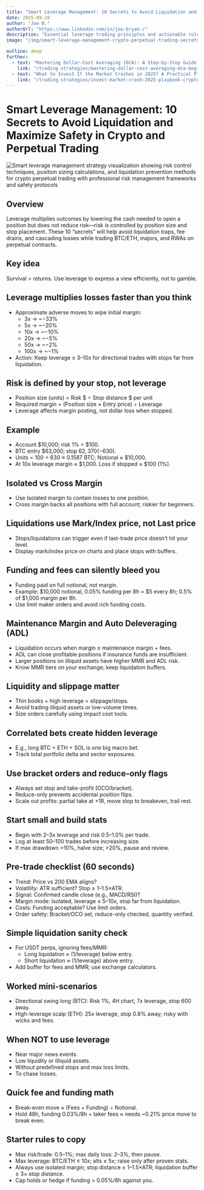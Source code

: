 ```yaml
---
title: "Smart Leverage Management: 10 Secrets to Avoid Liquidation and Maximize Safety in Crypto and Perpetual Trading"
date: 2025-09-28
author: "Joe B."
authorUrl: "https://www.linkedin.com/in/joe-bryan-/"
description: "Essential leverage trading principles and actionable rules to manage risk, prevent costly liquidations, and optimize position sizing when trading BTC, ETH, majors, and RWAs on perpetual contracts."
image: "/img/smart-leverage-management-crypto-perpetual-trading-secrets.jpeg"

outline: deep
further:
  - text: "Mastering Dollar-Cost Averaging (DCA): A Step-by-Step Guide for Beginners"
    link: "/trading-strategies/mastering-dollar-cost-averaging-dca-beginners-guide"
  - text: "What to Invest If the Market Crashes in 2025? A Practical Playbook for Crypto, RWAs, and Traditional Assets"
    link: "/trading-strategies/invest-market-crash-2025-playbook-crypto-rwas-traditional-assets"
---
```

# Smart Leverage Management: 10 Secrets to Avoid Liquidation and Maximize Safety in Crypto and Perpetual Trading

![Smart leverage management strategy visualization showing risk control techniques, position sizing calculations, and liquidation prevention methods for crypto perpetual trading with professional risk management frameworks and safety protocols](/img/smart-leverage-management-crypto-perpetual-trading-secrets.jpeg)

## Overview
Leverage multiplies outcomes by lowering the cash needed to open a position but does not reduce risk—risk is controlled by position size and stop placement. These 10 “secrets” will help avoid liquidation traps, fee drains, and cascading losses while trading BTC/ETH, majors, and RWAs on perpetual contracts.

## Key idea
Survival > returns. Use leverage to express a view efficiently, not to gamble.

## Leverage multiplies losses faster than you think
- Approximate adverse moves to wipe initial margin:
  - 3x → ~−33%
  - 5x → ~−20%
  - 10x → ~−10%
  - 20x → ~−5%
  - 50x → ~−2%
  - 100x → ~−1%
- Action: Keep leverage ≤ 3–10x for directional trades with stops far from liquidation.

## Risk is defined by your stop, not leverage
- Position size (units) = Risk $ ÷ Stop distance $ per unit
- Required margin = (Position size × Entry price) ÷ Leverage
- Leverage affects margin posting, not dollar loss when stopped.

## Example
- Account $10,000; risk 1% = $100.
- BTC entry $63,000; stop $62,370 (−$630).
- Units = 100 ÷ 630 ≈ 0.1587 BTC; Notional ≈ $10,000.
- At 10x leverage margin ≈ $1,000. Loss if stopped ≈ $100 (1%).

## Isolated vs Cross Margin
- Use Isolated margin to contain losses to one position.
- Cross margin backs all positions with full account; riskier for beginners.

## Liquidations use Mark/Index price, not Last price
- Stops/liquidations can trigger even if last-trade price doesn’t hit your level.
- Display mark/index price on charts and place stops with buffers.

## Funding and fees can silently bleed you
- Funding paid on full notional, not margin.
- Example: $10,000 notional, 0.05% funding per 8h = $5 every 8h; 0.5% of $1,000 margin per 8h.
- Use limit maker orders and avoid rich funding costs.

## Maintenance Margin and Auto Deleveraging (ADL)
- Liquidation occurs when margin ≤ maintenance margin + fees.
- ADL can close profitable positions if insurance funds are insufficient.
- Larger positions on illiquid assets have higher MMR and ADL risk.
- Know MMR tiers on your exchange; keep liquidation buffers.

## Liquidity and slippage matter
- Thin books + high leverage = slippage/stops.
- Avoid trading illiquid assets or low-volume times.
- Size orders carefully using impact cost tools.

## Correlated bets create hidden leverage
- E.g., long BTC + ETH + SOL is one big macro bet.
- Track total portfolio delta and sector exposures.

## Use bracket orders and reduce-only flags
- Always set stop and take-profit (OCO/bracket).
- Reduce-only prevents accidental position flips.
- Scale out profits: partial take at +1R, move stop to breakeven, trail rest.

## Start small and build stats
- Begin with 2–3x leverage and risk 0.5–1.0% per trade.
- Log at least 50–100 trades before increasing size.
- If max drawdown >10%, halve size; >20%, pause and review.

## Pre-trade checklist (60 seconds)
- Trend: Price vs 200 EMA aligns?
- Volatility: ATR sufficient? Stop ≥ 1–1.5×ATR.
- Signal: Confirmed candle close (e.g., MACD/RSI)?
- Margin mode: Isolated, leverage ≤ 5–10x, stop far from liquidation.
- Costs: Funding acceptable? Use limit orders.
- Order safety: Bracket/OCO set, reduce-only checked, quantity verified.

## Simple liquidation sanity check
- For USDT perps, ignoring fees/MMR:
  - Long liquidation ≈ (1/leverage) below entry.
  - Short liquidation ≈ (1/leverage) above entry.
- Add buffer for fees and MMR; use exchange calculators.

## Worked mini-scenarios
- Directional swing long (BTC): Risk 1%, 4H chart, 7x leverage, stop 600 away.
- High-leverage scalp (ETH): 25x leverage, stop 0.8% away; risky with wicks and fees.

## When NOT to use leverage
- Near major news events.
- Low liquidity or illiquid assets.
- Without predefined stops and max loss limits.
- To chase losses.

## Quick fee and funding math
- Break-even move ≈ (Fees + Funding) ÷ Notional.
- Hold 48h, funding 0.03%/8h + taker fees ≈ needs ~0.21% price move to break even.

## Starter rules to copy
- Max risk/trade: 0.5–1%; max daily loss: 2–3%, then pause.
- Max leverage: BTC/ETH ≤ 10x; alts ≤ 5x; raise only after proven stats.
- Always use isolated margin; stop distance ≥ 1–1.5×ATR; liquidation buffer ≥ 3× stop distance.
- Cap holds or hedge if funding > 0.05%/8h against you.
